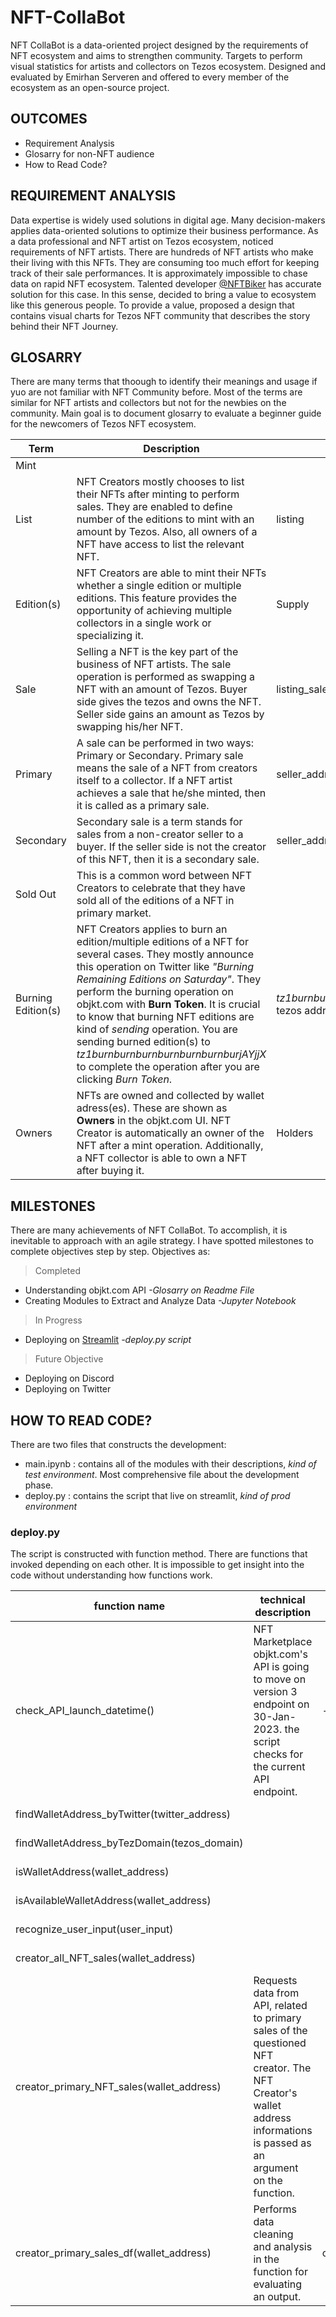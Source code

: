 # NFT-CollaBot

NFT CollaBot is a data-oriented project designed by the requirements of NFT ecosystem and aims to strengthen community. Targets to perform visual statistics for artists and collectors on Tezos ecosystem. Designed and evaluated by Emirhan Serveren and offered to every member of the ecosystem as an open-source project.

## OUTCOMES
* Requirement Analysis
* Glosarry for non-NFT audience
* How to Read Code?

## REQUIREMENT ANALYSIS

Data expertise is widely used solutions in digital age. Many decision-makers applies data-oriented solutions to optimize their business performance. As a data professional and NFT artist on Tezos ecosystem, noticed requirements of NFT artists. There are hundreds of NFT artists who make their living with this NFTs. They are consuming too much effort for keeping track of their sale performances. It is approximately impossible to chase data on rapid NFT ecosystem. Talented developer [@NFTBiker](http://nftbiker.xyz) has accurate solution for this case. In this sense, decided to bring a value to ecosystem like this generous people. To provide a value, proposed a design that contains visual charts for Tezos NFT community that describes the story behind their NFT Journey.

## GLOSARRY

There are many terms that thoough to identify their meanings and usage if yuo are not familiar with NFT Community before. Most of the terms are similar for NFT artists and collectors but not for the newbies on the community. Main goal is to document glosarry to evaluate a beginner guide for the newcomers of Tezos NFT ecosystem.

|Term|Description|API Meaning|
|--|--|--|
|Mint| | |
|List|NFT Creators mostly chooses to list their NFTs after minting to perform sales. They are enabled to define number of the editions to mint with an amount by Tezos. Also, all owners of a NFT have access to list the relevant NFT.|listing|
|Edition(s)|NFT Creators are able to mint their NFTs whether a single edition or multiple editions. This feature provides the opportunity of achieving multiple collectors in a single work or specializing it.|Supply|
|Sale|Selling a NFT is the key part of the business of NFT artists. The sale operation is performed as swapping a NFT with an amount of Tezos. Buyer side gives the tezos and owns the NFT. Seller side gains an amount as Tezos by swapping his/her NFT.|listing_sale|
|Primary|A sale can be performed in two ways: Primary or Secondary. Primary sale means the sale of a NFT from creators itself to a collector. If a NFT artist achieves a sale that he/she minted, then it is called as a primary sale.| seller_address,_eq|
|Secondary| Secondary sale is a term stands for sales from a non-creator seller to a buyer. If the seller side is not the creator of this NFT, then it is a secondary sale. | seller_address,_neq|
|Sold Out|This is a common word between NFT Creators to celebrate that they have sold all of the editions of a NFT in primary market. | |
|Burning Edition(s)|NFT Creators applies to burn an edition/multiple editions of a NFT for several cases. They mostly announce this operation on Twitter like *"Burning Remaining Editions on Saturday"*. They perform the burning operation on objkt.com with **Burn Token**. It is crucial to know that burning NFT editions are kind of *sending*  operation. You are sending burned edition(s) to *tz1burnburnburnburnburnburnburjAYjjX* to complete the operation after you are clicking *Burn Token*.| *tz1burnburnburnburnburnburnburjAYjjX* tezos address is shown on **holders**|
|Owners|NFTs are owned and collected by wallet adress(es). These are shown as **Owners** in the objkt.com UI. NFT Creator is automatically an owner of the NFT after a mint operation. Additionally, a NFT collector is able to own a NFT after buying it.|Holders|

## MILESTONES

There are many achievements of NFT CollaBot. To accomplish, it is inevitable to approach with an agile strategy. I have spotted milestones to complete objectives step by step. Objectives as:

>Completed
* Understanding objkt.com API *-Glosarry on Readme File*
* Creating Modules to Extract and Analyze Data *-Jupyter Notebook*
>In Progress
* Deploying on [Streamlit](https://emirhanserveren-nft-collabot-deploy-mml6j8.streamlitapp.com/) *-deploy.py script*
>Future Objective
* Deploying on Discord 
* Deploying on Twitter

## HOW TO READ CODE?

There are two files that constructs the development:
* main.ipynb : contains all of the modules with their descriptions, *kind of test environment*. Most comprehensive file about the development phase.
* deploy.py : contains the script that live on streamlit, *kind of prod environment*

### deploy.py

The script is constructed with function method. There are functions that invoked depending on each other. It is impossible to get insight into the code without understanding how functions work.

|**function name**|**technical description**|**dependent function(s)**|**category**|**user-level explanation**|
|--|--|--|--|--|
|check_API_launch_datetime()| NFT Marketplace objkt.com's API is going to move on version 3 endpoint on 30-Jan-2023. the script checks for the current API endpoint. |- | API-Related | - |
|findWalletAddress_byTwitter(twitter_address)| | | Input Handling | |
|findWalletAddress_byTezDomain(tezos_domain)| | | Input Handling | |
|isWalletAddress(wallet_address)| | | Input Handling | |
|isAvailableWalletAddress(wallet_address) | | | Input Handling | |
|recognize_user_input(user_input) | | | Input Handling | |
|creator_all_NFT_sales(wallet_address)| | |  Token Trade | |
|creator_primary_NFT_sales(wallet_address) | Requests data from API, related to primary sales of the questioned NFT creator. The NFT Creator's wallet address informations is passed as an argument on the function. | |  Token Trade |  |
|creator_primary_sales_df(wallet_address) | Performs data cleaning and analysis in the function for evaluating an output. |creator_primary_NFT_sales(wallet_address) | Token Trade | |










